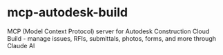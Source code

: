 # mcp-autodesk-build
MCP (Model Context Protocol) server for Autodesk Construction Cloud Build - manage issues, RFIs, submittals, photos, forms, and more through Claude AI
